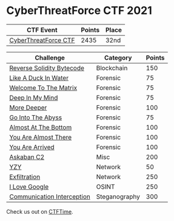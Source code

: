 # **CyberThreatForce CTF 2021**


| CTF Event                                                | Points | Place |
|------------------                                        |--------|-------|
| [CyberThreatForce CTF](https://ctftime.org/event/1380)   | 2435   | 32nd  |


| Challenge                                                   | Category      | Points |
|------------------                                           |--------       |------- |
| [Reverse Solidity Bytecode](blockchain/RSB.md)              | Blockchain    | 150    |
| [Like A Duck In Water](forensic/LikeADuckInWater.md)        | Forensic      | 75     |
| [Welcome To The Matrix](forensic/WelcomeToTheMatrix.md)     | Forensic      | 75     |
| [Deep In My Mind](forensic/DeepInMyMind.md)                 | Forensic      | 75     |
| [More Deeper](forensic/MoreDeeper.md)                       | Forensic      | 100    |
| [Go Into The Abyss](forensic/GoIntoTheAbyss.md)             | Forensic      | 75     |
| [Almost At The Bottom](forensic/AlmostAtTheBottom.md)       | Forensic      | 100    |
| [You Are Almost There](forensic/YouAreAlmostThere.md)       | Forensic      | 100    |
| [You Are Arrived](forensic/YouAreArrived.md)                | Forensic      | 100    |
| [Askaban C2](misc/AzkabanC2.md)                             | Misc          | 200    |
| [YZY](network/YZY.md)                                       | Network       | 50     |
| [Exfiltration](network/Exfiltration.md)                     | Network       | 250    |
| [I Love Google](osint/ILoveGoogle.md)                       | OSINT         | 250    |
| [Communication Interception](steg/CommInterception.md)      | Steganography | 300    |




Check us out on [CTFTime](http://ctftime.org/team/150063).
